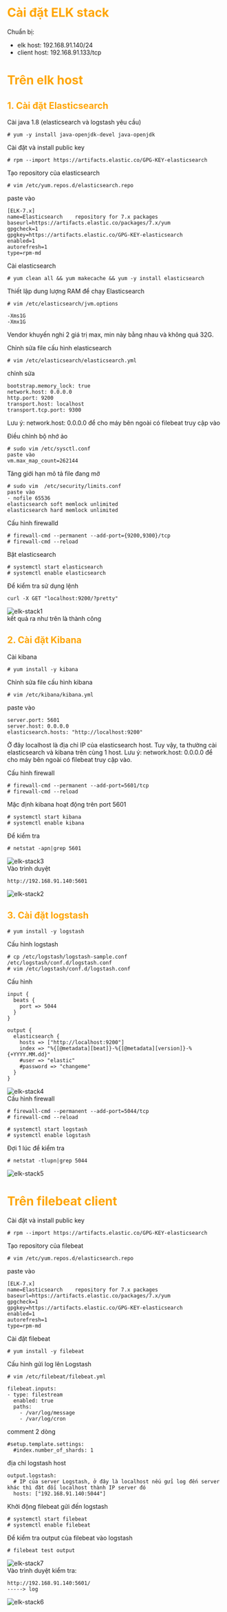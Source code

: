 <h1 style="color:orange">Cài đặt ELK stack</h1>
Chuẩn bị:<br>

- elk host: 192.168.91.140/24
- client host: 192.168.91.133/tcp

<h1 style="color:orange">Trên elk host</h1>
<h2 style="color:orange">1. Cài đặt Elasticsearch</h2>
Cài java 1.8 (elasticsearch và logstash yêu cầu)

    # yum -y install java-openjdk-devel java-openjdk
Cài đặt và install public key

    # rpm --import https://artifacts.elastic.co/GPG-KEY-elasticsearch
Tạo repository của elasticsearch

    # vim /etc/yum.repos.d/elasticsearch.repo
paste vào

    [ELK-7.x]
    name=Elasticsearch    repository for 7.x packages
    baseurl=https://artifacts.elastic.co/packages/7.x/yum
    gpgcheck=1
    gpgkey=https://artifacts.elastic.co/GPG-KEY-elasticsearch
    enabled=1
    autorefresh=1
    type=rpm-md
Cài elasticsearch

    # yum clean all && yum makecache && yum -y install elasticsearch
Thiết lập dung lượng RAM để chạy Elasticsearch

    # vim /etc/elasticsearch/jvm.options

    -Xms1G
    -Xmx1G
Vendor khuyến nghi 2 giá trị max, min này bằng nhau và không quá 32G.

Chỉnh sửa file cấu hình elasticsearch

    # vim /etc/elasticsearch/elasticsearch.yml
chỉnh sửa

    bootstrap.memory_lock: true
    network.host: 0.0.0.0
    http.port: 9200
    transport.host: localhost
    transport.tcp.port: 9300
Lưu ý: network.host: 0.0.0.0 để cho máy bên ngoài có filebeat truy cập vào

Điều chỉnh bộ nhớ ảo
    
    # sudo vim /etc/sysctl.conf
    paste vào
    vm.max_map_count=262144
Tăng giới hạn mô tả file đang mở

    # sudo vim  /etc/security/limits.conf
    paste vào
    - nofile 65536
    elasticsearch soft memlock unlimited
    elasticsearch hard memlock unlimited
Cấu hình firewalld

    # firewall-cmd --permanent --add-port={9200,9300}/tcp
    # firewall-cmd --reload
Bật elasticsearch

    # systemctl start elasticsearch
    # systemctl enable elasticsearch
Để kiểm tra sử dụng lệnh

    curl -X GET "localhost:9200/?pretty"
![elk-stack1](../img/elk-stack1.png)<br>
kết quả ra như trên là thành công
<h2 style="color:orange">2. Cài đặt Kibana</h2>
Cài kibana

    # yum install -y kibana
Chỉnh sửa file cấu hình kibana

    # vim /etc/kibana/kibana.yml
paste vào

    server.port: 5601
    server.host: 0.0.0.0
    elasticsearch.hosts: "http://localhost:9200"
Ở đây localhost là địa chỉ IP của elasticsearch host. Tuy vậy, ta thường cài elasticsearch và kibana trên cùng 1 host.
Lưu ý: network.host: 0.0.0.0 để cho máy bên ngoài có filebeat truy cập vào.

Cấu hình firewall

    # firewall-cmd --permanent --add-port=5601/tcp
    # firewall-cmd --reload
Mặc định kibana hoạt động trên port 5601

    # systemctl start kibana
    # systemctl enable kibana

Để kiểm tra

    # netstat -apn|grep 5601
![elk-stack3](../img/elk-stack3.png)<br>
Vào trình duyệt 
 
    http://192.168.91.140:5601
![elk-stack2](../img/elk-stack2.png)<br>
<h2 style="color:orange">3. Cài đặt logstash</h2>

    # yum install -y logstash
Cấu hình logstash

    # cp /etc/logstash/logstash-sample.conf /etc/logstash/conf.d/logstash.conf
    # vim /etc/logstash/conf.d/logstash.conf
Cấu hình 

    input {
      beats {
        port => 5044
      }
    }

    output {
      elasticsearch {
        hosts => ["http://localhost:9200"]
        index => "%{[@metadata][beat]}-%{[@metadata][version]}-%{+YYYY.MM.dd}"
        #user => "elastic"
        #password => "changeme"
      }
    }
![elk-stack4](../img/elk-stack4.png)<br>
Cấu hình firewall

    # firewall-cmd --permanent --add-port=5044/tcp
    # firewall-cmd --reload

    # systemctl start logstash
    # systemctl enable logstash
Đợi 1 lúc để kiểm tra

    # netstat -tlupn|grep 5044
![elk-stack5](../img/elk-stack5.png)<br>
<h1 style="color:orange">Trên filebeat client</h1>
Cài đặt và install public key

    # rpm --import https://artifacts.elastic.co/GPG-KEY-elasticsearch
Tạo repository của filebeat

    # vim /etc/yum.repos.d/elasticsearch.repo
paste vào

    [ELK-7.x]
    name=Elasticsearch    repository for 7.x packages
    baseurl=https://artifacts.elastic.co/packages/7.x/yum
    gpgcheck=1
    gpgkey=https://artifacts.elastic.co/GPG-KEY-elasticsearch
    enabled=1
    autorefresh=1
    type=rpm-md
Cài đặt filebeat

    # yum install -y filebeat 
Cấu hình gửi log lên Logstash

    # vim /etc/filebeat/filebeat.yml

    filebeat.inputs:
    - type: filestream
      enabled: true
      paths:
        - /var/log/message 
        - /var/log/cron 
comment 2 dòng
    
    #setup.template.settings:
      #index.number_of_shards: 1
địa chỉ logstash host

    output.logstash:
      # IP của server Logstash, ở đây là localhost nếu gửi log đến server khác thì đặt đổi localhost thành IP server đó
      hosts: ["192.168.91.140:5044"]
Khởi động filebeat gửi đến logstash

    # systemctl start filebeat
    # systemctl enable filebeat
Để kiểm tra output của filebeat vào logstash

    # filebeat test output
![elk-stack7](../img/elk-stack7.png)<br>
Vào trình duyệt kiểm tra:

    http://192.168.91.140:5601/
    -----> log
![elk-stack6](../img/elk-stack6.png)<br>